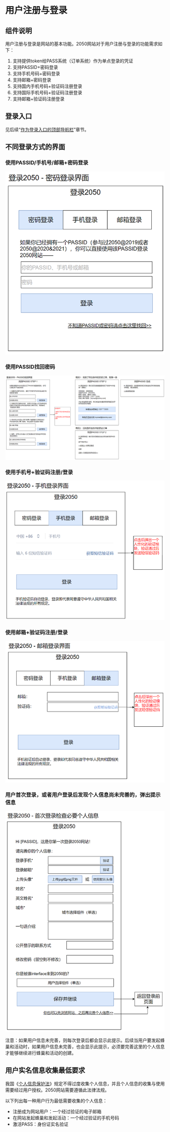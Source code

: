 # 用户注册与登录

## 组件说明

用户注册与登录是网站的基本功能。2050网站对于用户注册与登录的功能需求如下：

1. 支持提供token给PASS系统（订单系统）作为单点登录的凭证
1. 支持PASSID+密码登录
1. 支持手机号码+密码登录
1. 支持邮箱+密码登录
1. 支持国内手机号码+验证码注册登录
1. 支持国际手机号码+验证码注册登录
1. 支持邮箱+验证码注册登录

## 登录入口

见后续“[作为登录入口的顶部导航栏](navbar)”章节。

## 不同登录方式的界面

### 使用PASSID/手机号/邮箱+密码登录

![](../3/password-login.png)

### 使用PASSID找回密码

![](../3/passid-login-recover.png)

### 使用手机号+验证码注册/登录

![](../3/mobile-login.png)

### 使用邮箱+验证码注册/登录

![](../3/email-login.png)

### 用户首次登录，或者用户登录后发现个人信息尚未完善的，弹出提示信息

![](../3/user-first-login.png)

注意：如果用户信息未完善，则每次登录后都会显示此提示。后续当用户要发起蜂巢和活动时，如果用户信息未完善，也会显示此提示，必须要完善这里的个人信息才能够继续进行蜂巢和活动的创建。

## 用户实名信息收集最低要求

我国《[个人信息保护法](http://www.npc.gov.cn/npc/c30834/202108/a8c4e3672c74491a80b53a172bb753fe.shtml)》规定不得过度收集个人信息，并且个人信息的收集与使用需要经过用户授权。2050网站需要遵循此法律法规。

以下列出每一种用户行为最低需要收集的个人信息：

- 注册成为网站用户：一个经过验证的电子邮箱
- 在网站发起蜂巢和发起活动：一个经过验证的手机号码
- 激活PASS：身份证实名验证

